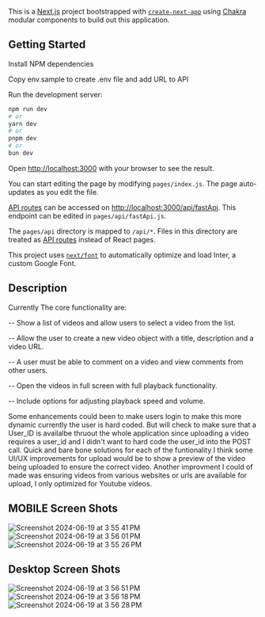 This is a [Next.js](https://nextjs.org/) project bootstrapped with [`create-next-app`](https://github.com/vercel/next.js/tree/canary/packages/create-next-app) using [Chakra](https://v2.chakra-ui.com/) modular components to build out this application. 

## Getting Started

Install NPM dependencies

Copy env.sample to create .env file and add URL to API

Run the development server:

```bash
npm run dev
# or
yarn dev
# or
pnpm dev
# or
bun dev
```

Open [http://localhost:3000](http://localhost:3000) with your browser to see the result.

You can start editing the page by modifying `pages/index.js`. The page auto-updates as you edit the file.

[API routes](https://nextjs.org/docs/api-routes/introduction) can be accessed on [http://localhost:3000/api/fastApi](http://localhost:3000/api/fastApi). This endpoint can be edited in `pages/api/fastApi.js`.

The `pages/api` directory is mapped to `/api/*`. Files in this directory are treated as [API routes](https://nextjs.org/docs/api-routes/introduction) instead of React pages.

This project uses [`next/font`](https://nextjs.org/docs/basic-features/font-optimization) to automatically optimize and load Inter, a custom Google Font.



## Description

Currently The core functionality are:

-- Show a list of videos and allow users to select a video from the list.

-- Allow the user to create a new video object with a title, description and a video URL.

-- A user must be able to comment on a video and view comments from other users.

-- Open the videos in full screen with full playback functionality.

-- Include options for adjusting playback speed and volume.

Some enhancements could been to make users login to make this more dynamic currently the user is hard coded. But will check to make sure that a User_ID is availalbe thruout the whole application since uploading a video requires a user_id and I didn't want to hard code the user_id into the POST call. Quick and bare bone solutions for each of the funtionality I think some UI/UX improvements for upload would be to show a preview of the video being uploaded to ensure the correct video. Another improvment I could of made was ensuring videos from various websites or urls are available for upload, I only optimized for Youtube videos. 


## MOBILE Screen Shots

![Screenshot 2024-06-19 at 3 55 41 PM](https://github.com/jamesjholee/sl-videos/assets/13755907/20a35c1b-5345-4471-9fb3-89b8c150f176)
![Screenshot 2024-06-19 at 3 56 01 PM](https://github.com/jamesjholee/sl-videos/assets/13755907/1c351d2d-7df3-49ed-b7b4-045c1c8a42f6)
![Screenshot 2024-06-19 at 3 55 26 PM](https://github.com/jamesjholee/sl-videos/assets/13755907/105ca593-15aa-4a7b-862f-2fe89e1ac8f5)

## Desktop Screen Shots

![Screenshot 2024-06-19 at 3 56 51 PM](https://github.com/jamesjholee/sl-videos/assets/13755907/6f163496-2783-4a42-b51e-ddf4feb6211a)
![Screenshot 2024-06-19 at 3 56 18 PM](https://github.com/jamesjholee/sl-videos/assets/13755907/26910540-32a4-46b6-ac4f-e197eab263db)
![Screenshot 2024-06-19 at 3 56 28 PM](https://github.com/jamesjholee/sl-videos/assets/13755907/b27e9cf1-beef-4818-a60a-cf10dee29a79)





